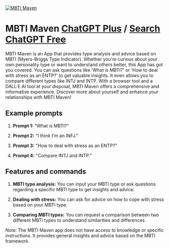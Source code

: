 
[![MBTI Maven](https://files.oaiusercontent.com/file-LK22VSUndB64ZWfdvWPP3OdI?se=2123-10-17T21%3A52%3A21Z&sp=r&sv=2021-08-06&sr=b&rscc=max-age%3D31536000%2C%20immutable&rscd=attachment%3B%20filename%3Daa2b3b87-1ff4-4155-9cfa-66c4670e7d98.png&sig=MOO3xL13PKE2u/dovJLQziN1ohVlhe8BjLH6p9d5q80%3D)](https://chat.openai.com/g/g-ikan5fWKD-mbti-maven)

# MBTI Maven [ChatGPT Plus](https://chat.openai.com/g/g-ikan5fWKD-mbti-maven) / [Search ChatGPT Free](https://gptcall.net/index.html#/?search=MBTI%20Maven)

MBTI Maven is an App that provides type analysis and advice based on MBTI (Myers-Briggs Type Indicator). Whether you're curious about your own personality type or want to understand others better, this App has got you covered. You can ask questions like 'What is MBTI?' or 'How to deal with stress as an ENTP?' to get valuable insights. It even allows you to compare different types like INTJ and INTP. With a browser tool and a DALL·E AI tool at your disposal, MBTI Maven offers a comprehensive and informative experience. Discover more about yourself and enhance your relationships with MBTI Maven!

## Example prompts

1. **Prompt 1:** "What is MBTI?"

2. **Prompt 2:** "I think I'm an INFJ."

3. **Prompt 3:** "How to deal with stress as an ENTP?"

4. **Prompt 4:** "Compare INTJ and INTP."

## Features and commands

1. **MBTI type analysis:** You can input your MBTI type or ask questions regarding a specific MBTI type to get insights and advice.

2. **Dealing with stress:** You can ask for advice on how to cope with stress based on your MBTI type. 

3. **Comparing MBTI types:** You can request a comparison between two different MBTI types to understand similarities and differences.

Note: The MBTI Maven app does not have access to knowledge or specific instructions. It provides general insights and advice based on the MBTI framework.


